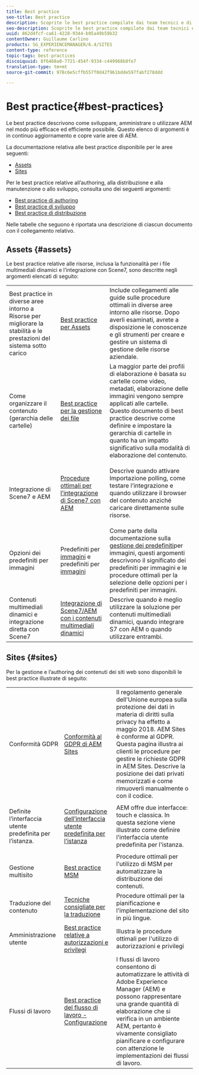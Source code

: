 ```yaml
---
title: Best practice
seo-title: Best practice
description: Scoprite le best practice compilate dai team tecnici e di consulenza di Adobe per consentire agli amministratori di iniziare a utilizzare il prodotto.
seo-description: Scoprite le best practice compilate dai team tecnici e di consulenza di Adobe per consentire agli amministratori di iniziare a utilizzare il prodotto.
uuid: 862d4fcf-ca61-4228-9344-b95a49b59b32
contentOwner: Guillaume Carlino
products: SG_EXPERIENCEMANAGER/6.4/SITES
content-type: reference
topic-tags: best-practices
discoiquuid: 8f6468a0-7721-454f-9334-c449968b8fe7
translation-type: tm+mt
source-git-commit: 978c6e5cffb557f0d42f961bdde597fabf278ddd

---
```



# Best practice{#best-practices}

Le best practice descrivono come sviluppare, amministrare o utilizzare AEM nel modo più efficace ed efficiente possibile. Questo elenco di argomenti è in continuo aggiornamento e copre varie aree di AEM.

La documentazione relativa alle best practice disponibile per le aree seguenti:

* [Assets](#assets)
* [Sites](#sites)

Per le best practice relative all’authoring, alla distribuzione e alla manutenzione o allo sviluppo, consulta uno dei seguenti argomenti:

* [Best practice di authoring](/help/sites-authoring/best-practices.md)
* [Best practice di sviluppo](/help/sites-developing/best-practices.md)
* [Best practice di distribuzione](/help/sites-deploying/best-practices.md)

Nelle tabelle che seguono è riportata una descrizione di ciascun documento con il collegamento relativo.

## Assets {#assets}

Le best practice relative alle risorse, inclusa la funzionalità per i file multimediali dinamici e l’integrazione con Scene7, sono descritte negli argomenti elencati di seguito:

<table> 
 <tbody>
  <tr>
   <td>Best practice in diverse aree intorno a Risorse per migliorare la stabilità e le prestazioni del sistema sotto carico</td> 
   <td><a href="/help/assets/organize-assets.md">Best practice per Assets</a></td> 
   <td>Include collegamenti alle guide sulle procedure ottimali in diverse aree intorno alle risorse. Dopo averli esaminati, avrete a disposizione le conoscenze e gli strumenti per creare e gestire un sistema di gestione delle risorse aziendale.</td> 
  </tr>
  <tr>
   <td>Come organizzare il contenuto (gerarchia delle cartelle)</td> 
   <td><a href="/help/assets/organize-assets.md">Best practice per la gestione dei file</a></td> 
   <td>La maggior parte dei profili di elaborazione è basata su cartelle come video, metadati, elaborazione delle immagini vengono sempre applicati alle cartelle. Questo documento di best practice descrive come definire e impostare la gerarchia di cartelle in quanto ha un impatto significativo sulla modalità di elaborazione del contenuto. </td> 
  </tr>
  <tr>
   <td>Integrazione di Scene7 e AEM</td> 
   <td><a href="/help/sites-administering/scene7.md#best-practices-for-integrating-scene-with-aem">Procedure ottimali per l’integrazione di Scene7 con AEM</a></td> 
   <td><p>Descrive quando attivare Importazione polling, come testare l’integrazione e quando utilizzare il browser del contenuto anziché caricare direttamente sulle risorse.</p> </td> 
  </tr>
  <tr>
   <td>Opzioni dei predefiniti per immagini</td> 
   <td>Predefiniti per <a href="/help/assets/managing-image-presets.md#understanding-image-presets">immagini</a> e predefiniti per <a href="/help/assets/managing-image-presets.md#image-preset-options">immagini</a></td> 
   <td>Come parte della documentazione sulla <a href="/help/assets/managing-image-presets.md">gestione dei predefiniti</a>per immagini, questi argomenti descrivono il significato dei predefiniti per immagini e le procedure ottimali per la selezione delle opzioni per i predefiniti per immagini.</td> 
  </tr>
  <tr>
   <td>Contenuti multimediali dinamici e integrazione diretta con Scene7</td> 
   <td><a href="/help/sites-administering/scene7.md#aem-scene-integration-versus-dynamic-media">Integrazione di Scene7/AEM con i contenuti multimediali dinamici</a></td> 
   <td>Descrive quando è meglio utilizzare la soluzione per contenuti multimediali dinamici, quando integrare S7 con AEM o quando utilizzare entrambi.</td> 
  </tr>
 </tbody>
</table>

## Sites {#sites}

Per la gestione e l’authoring dei contenuti dei siti web sono disponibili le best practice illustrate di seguito:

<table> 
 <tbody>
  <tr>
   <td>Conformità GDPR</td> 
   <td><a href="/help/sites-administering/gdpr-compliance-sites.md">Conformità al GDPR di AEM Sites</a></td> 
   <td>Il regolamento generale dell'Unione europea sulla protezione dei dati in materia di diritti sulla privacy ha effetto a maggio 2018. AEM Sites è conforme al GDPR. Questa pagina illustra ai clienti le procedure per gestire le richieste GDPR in AEM Sites. Descrive la posizione dei dati privati memorizzati e come rimuoverli manualmente o con il codice.</td> 
  </tr>
  <tr>
   <td>Definite l’interfaccia utente predefinita per l’istanza.</td> 
   <td><p><a href="/help/sites-authoring/select-ui.md#configuring-the-default-ui-for-your-instance">Configurazione dell’interfaccia utente predefinita per l’istanza</a></p> </td> 
   <td>AEM offre due interfacce: touch e classica. In questa sezione viene illustrato come definire l'interfaccia utente predefinita per l'istanza.</td> 
  </tr>
  <tr>
   <td>Gestione multisito</td> 
   <td><a href="/help/sites-administering/msm-best-practices.md">Best practice MSM</a></td> 
   <td>Procedure ottimali per l'utilizzo di MSM per automatizzare la distribuzione dei contenuti. </td> 
  </tr>
  <tr>
   <td>Traduzione del contenuto</td> 
   <td><a href="/help/sites-administering/tc-bp.md">Tecniche consigliate per la traduzione</a></td> 
   <td>Procedure ottimali per la pianificazione e l'implementazione del sito in più lingue.</td> 
  </tr>
  <tr>
   <td>Amministrazione utente</td> 
   <td><a href="/help/sites-administering/security.md#best-practices">Best practice relative a autorizzazioni e privilegi</a></td> 
   <td>Illustra le procedure ottimali per l'utilizzo di autorizzazioni e privilegi </td> 
  </tr>
  <tr>
   <td>Flussi di lavoro</td> 
   <td><a href="/help/sites-developing/workflows-best-practices.md#configuration">Best practice del flusso di lavoro - Configurazione</a></td> 
   <td>I flussi di lavoro consentono di automatizzare le attività di Adobe Experience Manager (AEM) e possono rappresentare una grande quantità di elaborazione che si verifica in un ambiente AEM, pertanto è vivamente consigliato pianificare e configurare con attenzione le implementazioni dei flussi di lavoro.</td> 
  </tr>
 </tbody>
</table>

